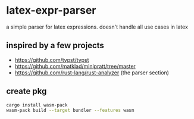 # latex-expr-parser

a simple parser for latex expressions.
doesn't handle all use cases in latex


## inspired by a few projects
- https://github.com/typst/typst
- https://github.com/matklad/minipratt/tree/master
- https://github.com/rust-lang/rust-analyzer (the parser section)


## create pkg
```bash
cargo install wasm-pack
wasm-pack build --target bundler --features wasm
```